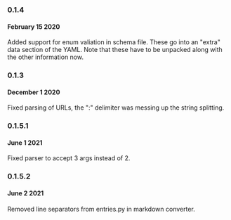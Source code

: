 ### 0.1.4
#### February 15 2020

Added support for enum valiation in schema file. These go into an "extra" data section of the YAML. Note that these have to be unpacked along with the other information now.

### 0.1.3
#### December 1 2020

Fixed parsing of URLs, the ":" delimiter was messing up the string splitting.

### 0.1.5.1
#### June 1 2021

Fixed parser to accept 3 args instead of 2.

### 0.1.5.2
#### June 2 2021

Removed line separators from entries.py in markdown converter.